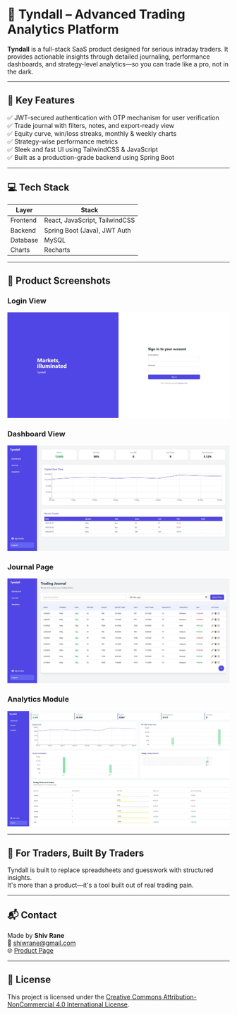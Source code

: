 
# 🚀 Tyndall – Advanced Trading Analytics Platform

**Tyndall** is a full-stack SaaS product designed for serious intraday traders. It provides actionable insights through detailed journaling, performance dashboards, and strategy-level analytics—so you can trade like a pro, not in the dark.

---

## 🧩 Key Features

✅ JWT-secured authentication with OTP mechanism for user verification  
✅ Trade journal with filters, notes, and export-ready view  
✅ Equity curve, win/loss streaks, monthly & weekly charts  
✅ Strategy-wise performance metrics  
✅ Sleek and fast UI using TailwindCSS & JavaScript  
✅ Built as a production-grade backend using Spring Boot

---

## 💻 Tech Stack

| Layer        | Stack                              |
| ------------ | ---------------------------------- |
| Frontend     | React, JavaScript, TailwindCSS     |
| Backend      | Spring Boot (Java), JWT Auth       |
| Database     | MySQL                              |
| Charts       | Recharts                           |

---

## 📸 Product Screenshots

### Login View
![Login Page](assets/login-page.JPG)

### Dashboard View
![Dashboard](assets/dashboard.JPG)

### Journal Page
![Journal](assets/journal-page.JPG)

### Analytics Module
![Analytics](assets/analytics-page.JPG)


---

## 🤝 For Traders, Built By Traders

Tyndall is built to replace spreadsheets and guesswork with structured insights.  
It's more than a product—it's a tool built out of real trading pain.

---

## 📬 Contact

Made by **Shiv Rane**  
📧 shiwrane@gmail.com  
🌐 [Product Page](https://trading-saas-six.vercel.app/)

---

## 📄 License

This project is licensed under the [Creative Commons Attribution-NonCommercial 4.0 International License](https://creativecommons.org/licenses/by-nc/4.0/).
